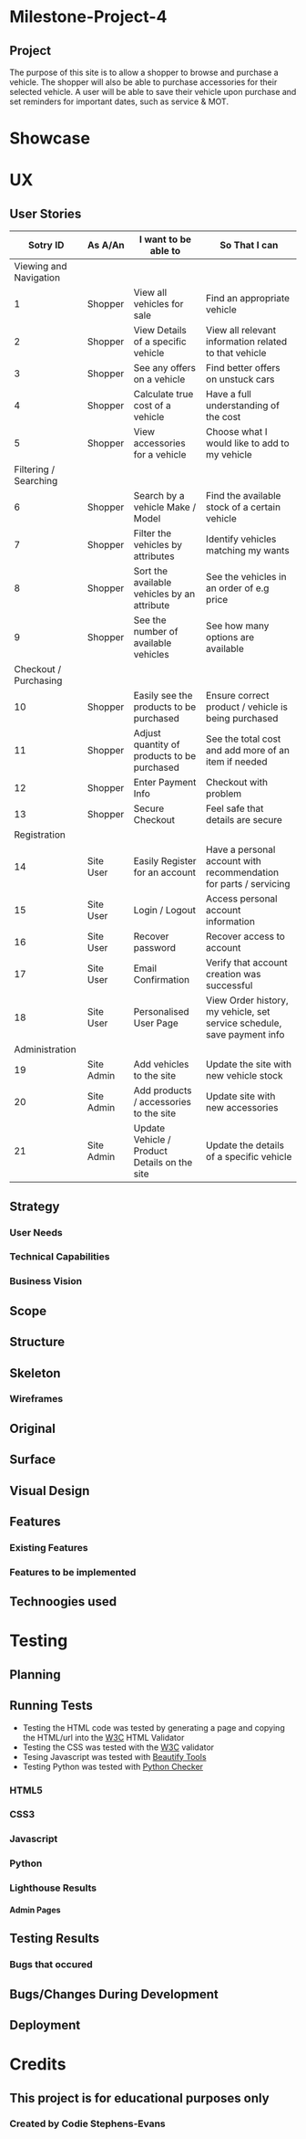 # Milestone-Project-4

## 

## Project
The purpose of this site is to allow a shopper to browse and purchase a vehicle. The shopper will also be able to purchase accessories for their selected vehicle. A user will be able to save their vehicle upon purchase and set reminders for important dates, such as service & MOT.

# Showcase

# UX

## User Stories
|Sotry ID|As A/An|I want to be able to|So That I can|
|-----|-----|-----|----|
| Viewing and Navigation|
|1| Shopper | View all vehicles for sale | Find an appropriate vehicle |
|2| Shopper | View Details of a specific vehicle | View all relevant information related to that vehicle|
|3| Shopper | See any offers on a vehicle | Find better offers on unstuck cars |
|4| Shopper | Calculate true cost of a vehicle | Have a full understanding of the cost |
|5| Shopper | View accessories for a vehicle | Choose what I would like to add to my vehicle |
| Filtering / Searching |
|6| Shopper | Search by a vehicle Make / Model | Find the available stock of a certain vehicle |
|7| Shopper | Filter the vehicles by attributes | Identify vehicles matching my wants |
|8| Shopper | Sort the available vehicles by an attribute | See the vehicles in an order of e.g price |
|9| Shopper | See the number of available vehicles | See how many options are available |
| Checkout / Purchasing |
|10| Shopper | Easily see the products to be purchased | Ensure correct product / vehicle is being purchased |
|11| Shopper | Adjust quantity of products to be purchased | See the total cost and add more of an item if needed |
|12| Shopper | Enter Payment Info | Checkout with problem |
|13| Shopper | Secure Checkout | Feel safe that details are secure |
| Registration |
|14| Site User | Easily Register for an account	| Have a personal account with recommendation for parts / servicing |
|15| Site User | Login / Logout	| Access personal account information |
|16| Site User | Recover password	| Recover access to account |
|17| Site User | Email Confirmation	| Verify that account creation was successful |
|18| Site User | Personalised User Page	| View Order history, my vehicle, set service schedule, save payment info |
| Administration |
|19| Site Admin | Add vehicles to the site | Update the site with new vehicle stock |
|20| Site Admin | Add products / accessories to the site | Update site with new accessories |
|21| Site Admin | Update Vehicle / Product Details on the site | Update the details of a specific vehicle |


## Strategy

### User Needs


### Technical Capabilities


### Business Vision


## Scope


## Structure


## Skeleton

### Wireframes
## Original


## Surface




## Visual Design


## Features

### Existing Features

### Features to be implemented
## Technoogies used



# Testing
## Planning

## Running Tests

- Testing the HTML code was tested by generating a page and copying the HTML/url into the [W3C](https://validator.w3.org/) HTML Validator
- Testing the CSS was tested with the [W3C](https://jigsaw.w3.org/css-validator/validator) validator
- Tesing Javascript was tested with [Beautify Tools](https://beautifytools.com/javascript-validator.php)
- Testing Python was tested with [Python Checker](https://www.pythonchecker.com/)

### HTML5 


### CSS3 

### Javascript


### Python

### Lighthouse Results
#### Admin Pages


## Testing Results


### Bugs that occured

## Bugs/Changes During Development

## Deployment

# Credits

## This project is for educational purposes only

### Created by Codie Stephens-Evans